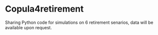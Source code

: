 # Copula4retirement
Sharing Python code for simulations on 6 retirement senarios, data will be available upon request.
